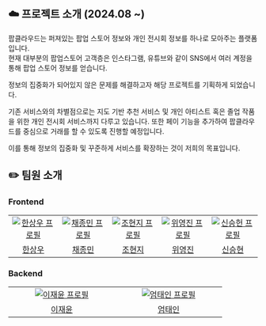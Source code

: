 ## ☁️️ 프로젝트 소개 (2024.08 ~)

팝클라우드는 퍼져있는 팝업 스토어 정보와 개인 전시회 정보를 하나로 모아주는 플랫폼입니다.<br>
현재 대부분의 팝업스토어 고객층은 인스타그램, 유튜브와 같이 SNS에서 여러 계정을 통해 팝업 스토어 정보를 얻습니다.

정보의 집중화가 되어있지 않은 문제를 해결하고자 해당 프로젝트를 기획하게 되었습니다.

기존 서비스와의 차별점으로는 지도 기반 추천 서비스 및 개인 아티스트 혹은 졸업 작품을 위한 개인 전시회 서비스까지 다루고 있습니다.
또한 페이 기능을 추가하여 팝클라우드를 중심으로 거래를 할 수 있도록 진행할 예정입니다.

이를 통해 정보의 집중화 및 꾸준하게 서비스를 확장하는 것이 저희의 목표입니다.

## ✏️ 팀원 소개

### Frontend

<table>
  <tr>
    <td align="center" width="200px">
      <a href="https://github.com/Han-wo" target="_blank">
        <img src="https://avatars.githubusercontent.com/Han-wo" alt="한상우 프로필" />
      </a>
    </td>
    <td align="center" width="200px">
      <a href="https://github.com/JayChae" target="_blank">
        <img src="https://avatars.githubusercontent.com/JayChae" alt="채종민 프로필" />
      </a>
    </td>
    <td align="center" width="200px">
      <a href="https://github.com/cindycho0423" target="_blank">
        <img src="https://avatars.githubusercontent.com/cindycho0423" alt="조현지 프로필" />
      </a>
    </td>
    <td align="center" width="200px">
      <a href="https://github.com/weeeeey" target="_blank">
        <img src="https://avatars.githubusercontent.com/weeeeey" alt="위영진 프로필" />
      </a>
    </td>
    <td align="center" width="200px">
      <a href="https://github.com/AdamSeungheonShin" target="_blank">
        <img src="https://avatars.githubusercontent.com/AdamSeungheonShin" alt="신승헌 프로필" />
      </a>
    </td>
  </tr>

  <tr>
    <td align="center">
      <a href="https://github.com/Han-wo" target="_blank">
        한상우
      </a>
    </td>
    <td align="center">
      <a href="https://github.com/JayChae" target="_blank">
        채종민
      </a>
    </td>
    <td align="center">
      <a href="https://github.com/cindycho0423" target="_blank">
        조현지
      </a>
    </td>
    <td align="center">
      <a href="https://github.com/weeeeey" target="_blank">
        위영진
      </a>
    </td>
    <td align="center">
      <a href="https://github.com/AdamSeungheonShin" target="_blank">
        신승현
      </a>
    </td>
  </tr>
</table>

### Backend

<table>
  <tr>
    <td align="center" width="200px">
      <a href="https://github.com/sosow0212" target="_blank">
        <img src="https://avatars.githubusercontent.com/sosow0212" alt="이재윤 프로필" />
      </a>
    </td>
    <td align="center" width="200px">
      <a href="https://github.com/eom-tae-in" target="_blank">
        <img src="https://avatars.githubusercontent.com/eom-tae-in" alt="엄태인 프로필" />
      </a>
    </td>
  </tr>
  <tr>
    <td align="center">
      <a href="https://github.com/sosow0212" target="_blank">
        이재윤
      </a>
    </td>
    <td align="center">
      <a href="https://github.com/eom-tae-in" target="_blank">
        엄태인
      </a>
    </td>
  </tr>
</table>
